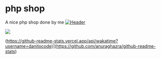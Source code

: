 # php shop
A nice php shop done by me
[![Header](https://raw.githubusercontent.com/MartinHeinz/<OWNER>/<OWNER>/readme_header.png "Header")](https://some-url.dev/)

<img align="center" src="https://github-readme-stats.vercel.app/api/<CARD_TYPE>/?username=<USERNAME>&theme=<THEME_NAME>" />



(https://github-readme-stats.vercel.app/api/wakatime?username=danitocode)](https://github.com/anuraghazra/github-readme-stats)